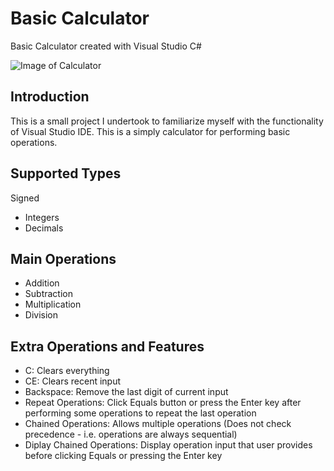 # Basic Calculator
Basic Calculator created with Visual Studio C#


![Image of Calculator](https://cloud.githubusercontent.com/assets/16367862/20079044/f3365984-a510-11e6-80b0-81e7a6da4507.png)

## Introduction
This is a small project I undertook to familiarize myself with the functionality of Visual Studio IDE. This is a simply calculator for performing basic operations.

## Supported Types
Signed
- Integers
- Decimals

## Main Operations
- Addition
- Subtraction
- Multiplication
- Division

## Extra Operations and Features
- C: Clears everything
- CE: Clears recent input
- Backspace: Remove the last digit of current input
- Repeat Operations: Click Equals button or press the Enter key after performing some operations to repeat the last operation
- Chained Operations: Allows multiple operations (Does not check precedence - i.e. operations are always sequential)
- Diplay Chained Operations: Display operation input that user provides before clicking Equals or pressing the Enter key

